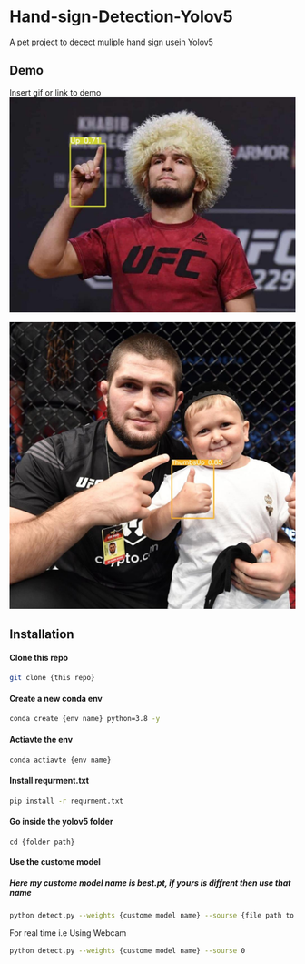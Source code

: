 
# Hand-sign-Detection-Yolov5

A pet project to decect muliple hand sign usein Yolov5


## Demo

Insert gif or link to demo
![UP](Up.jpg)

![ThumbsUp](ThumbsUp.jpg)

## Installation
#### Clone this repo
```bash
git clone {this repo}
```
#### Create a new conda env 
```bash
conda create {env name} python=3.8 -y 
```
#### Actiavte the env 
```bash
conda actiavte {env name}
```
#### Install requrment.txt
```bash
pip install -r requrment.txt
```

#### Go inside the yolov5 folder 
```
cd {folder path}
```
#### Use the custome model
##### Here my custome model name is best.pt, if yours is diffrent then use that name
```bash
python detect.py --weights {custome model name} --sourse {file path to predict }
```
For real time i.e Using Webcam
```bash
python detect.py --weights {custome model name} --sourse 0
```
  
